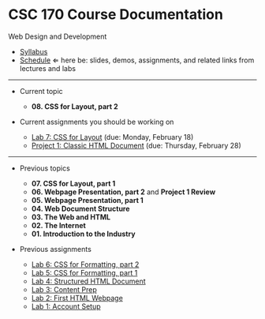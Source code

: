 # CSC 170 Course Documentation
Web Design and Development

- [Syllabus](syllabus.md)
- [Schedule](schedule.md)  &lArr; here be: slides, demos, assignments, and related links from lectures and labs

<hr>

- Current topic

  - **08. CSS for Layout, part 2**
- Current assignments you should be working on

  - [Lab 7: CSS for Layout](lab07-css-for-layout/instructions.md) (due: Monday, February 18)
  - [Project 1: Classic HTML Document](project01-classic-html-document/instructions.md) (due: Thursday, February 28)

<hr>

- Previous topics

  - **07. CSS for Layout, part 1**
  - **06. Webpage Presentation, part 2** and **Project 1 Review**
  - **05. Webpage Presentation, part 1**
  - **04. Web Document Structure**
  - **03. The Web and HTML**
  - **02. The Internet**
  - **01. Introduction to the Industry**
- Previous assignments

  - [Lab 6: CSS for Formatting, part 2](lab06-css-for-formatting2/instructions.md) 
  - [Lab 5: CSS for Formatting, part 1](lab05-css-for-formatting1/instructions.md) 
  - [Lab 4: Structured HTML Document](lab04-structured-html-document/instructions.md)
  - [Lab 3: Content Prep](lab03-content-prep/instructions.md)
  - [Lab 2: First HTML Webpage](lab02-first-html-webpage/instructions.md)
  - [Lab 1: Account Setup](lab01-account-setup/instructions.md)

